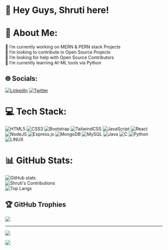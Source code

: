 # 👋 Hey Guys, Shruti here!
# 🌟 About Me:
🔭 I’m currently working on MERN & PERN stack Projects<br>👯 I’m looking to contribute in Open Source Projects<br>🤝 I’m looking for help with Open Source Contributors<br>🌱 I’m currently learning AI-ML tools via Python<br>


## 🌐 Socials:
[![LinkedIn](https://img.shields.io/badge/LinkedIn-%230077B5.svg?logo=linkedin&logoColor=white)](https://linkedin.com/in/shrutimishra2704) [![Twitter](https://img.shields.io/badge/Twitter-%231DA1F2.svg?logo=twitter&logoColor=white)](https://twitter.com/@Shruti0427)


# 💻 Tech Stack:
![HTML5](https://img.shields.io/badge/html5-%23E34F26.svg?style=for-the-badge&logo=html5&logoColor=white) ![CSS3](https://img.shields.io/badge/css3-%231572B6.svg?style=for-the-badge&logo=css3&logoColor=white) ![Bootstrap](https://img.shields.io/badge/bootstrap-%23563D7C.svg?style=for-the-badge&logo=bootstrap&logoColor=white) ![TailwindCSS](https://img.shields.io/badge/tailwindcss-%2338B2AC.svg?style=for-the-badge&logo=tailwind-css&logoColor=white) ![JavaScript](https://img.shields.io/badge/javascript-%23323330.svg?style=for-the-badge&logo=javascript&logoColor=%23F7DF1E) ![React](https://img.shields.io/badge/react-%2320232a.svg?style=for-the-badge&logo=react&logoColor=%2361DAFB) ![NodeJS](https://img.shields.io/badge/node.js-6DA55F?style=for-the-badge&logo=node.js&logoColor=white) ![Express.js](https://img.shields.io/badge/express.js-%23404d59.svg?style=for-the-badge&logo=express&logoColor=%2361DAFB) ![MongoDB](https://img.shields.io/badge/MongoDB-%234ea94b.svg?style=for-the-badge&logo=mongodb&logoColor=white) ![MySQL](https://img.shields.io/badge/mysql-%2300f.svg?style=for-the-badge&logo=mysql&logoColor=white) ![Java](https://img.shields.io/badge/java-%23ED8B00.svg?style=for-the-badge&logo=java&logoColor=white) ![C](https://img.shields.io/badge/c-%2300599C.svg?style=for-the-badge&logo=c&logoColor=white) ![Python](https://img.shields.io/badge/python-3670A0?style=for-the-badge&logo=python&logoColor=ffdd54) ![LINUX](https://img.shields.io/badge/Linux-FCC624?style=for-the-badge&logo=linux&logoColor=black)

# 📊 GitHub Stats:
![GitHub stats](https://github-readme-stats.vercel.app/api?username=shrutimishra27&theme=algolia)<br/>
![Shruti's Contributions](https://github-readme-streak-stats.herokuapp.com/?user=shrutimishra27&theme=algolia&hide_border=false)<br/>
![Top Langs](https://github-readme-stats.vercel.app/api/top-langs/?username=shrutimishra27&layout=donut&theme=algolia)

## 🏆 GitHub Trophies
![](https://github-profile-trophy.vercel.app/?username=shrutimishra27&theme=dracula&no-frame=false&no-bg=true&margin-w=4)

---
[![](https://visitcount.itsvg.in/api?id=Shruti-Mishra27&icon=0&color=1)](https://visitcount.itsvg.in)

![](https://github-readme-activity-graph.cyclic.app/graph?username=Shruti-Mishra27&theme=tokyo-night)

<!-- Proudly created with GPRM ( https://gprm.itsvg.in ) -->

